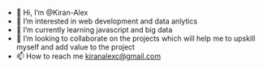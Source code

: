 - 👋 Hi, I’m @Kiran-Alex
- 👀 I’m interested in web development and data anlytics
- 🌱 I’m currently learning javascript and big data
- 💞️ I’m looking to collaborate on the projects which will help me to upskill myself and add value to the project
- 📫 How to reach me kiranalexc@gmail.com

<!---
Kiran-Alex/Kiran-Alex is a ✨ special ✨ repository because its `README.md` (this file) appears on your GitHub profile.
You can click the Preview link to take a look at your changes.
--->
